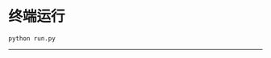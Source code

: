 # 终端运行

```shell
python run.py
```
*************************************************************************************************************************************************************